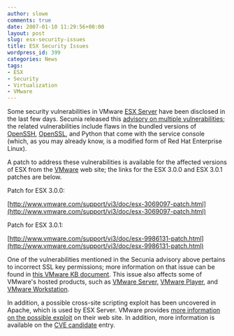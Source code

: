 ```yaml
---
author: slowe
comments: true
date: 2007-01-10 11:29:56+00:00
layout: post
slug: esx-security-issues
title: ESX Security Issues
wordpress_id: 399
categories: News
tags:
- ESX
- Security
- Virtualization
- VMware
---
```


Some security vulnerabilities in VMware [ESX Server](http://www.vmware.com/products/vi/esx/) have been disclosed in the last few days. Secunia released this [advisory on multiple vulnerabilities](http://secunia.com/advisories/23680/); the related vulnerabilities include flaws in the bundled versions of [OpenSSH](http://www.openssh.org/), [OpenSSL](http://www.openssl.org/), and Python that come with the service console (which, as you may already know, is a modified form of Red Hat Enterprise Linux).

A patch to address these vulnerabilities is available for the affected versions of ESX from the [VMware](http://www.vmware.com/) web site; the links for the ESX 3.0.0 and ESX 3.0.1 patches are below.

Patch for ESX 3.0.0:  

[http://www.vmware.com/support/vi3/doc/esx-3069097-patch.html](http://www.vmware.com/support/vi3/doc/esx-3069097-patch.html)

Patch for ESX 3.0.1:  

[http://www.vmware.com/support/vi3/doc/esx-9986131-patch.html](http://www.vmware.com/support/vi3/doc/esx-9986131-patch.html)

One of the vulnerabilities mentioned in the Secunia advisory above pertains to incorrect SSL key permissions; more information on that issue can be found in [this VMware KB document](http://kb.vmware.com/vmtnkb/search.do?cmd=displayKC&docType=kc&externalId=2467205&sliceId=SAL_Public). This issue also affects some of VMware's hosted products, such as [VMware Server](http://www.vmware.com/products/server/), [VMware Player](http://www.vmware.com/products/player/), and [VMware Workstation](http://www.vmware.com/products/ws/).

In addition, a possible cross-site scripting exploit has been uncovered in Apache, which is used by ESX Server. VMware provides [more information on the possible exploit](http://kb.vmware.com/KanisaPlatform/Publishing/466/5915871_f.SAL_Public.html) on their web site. In addition, more information is available on the [CVE candidate](http://cve.mitre.org/cgi-bin/cvename.cgi?name=CVE-2006-3918) entry.
